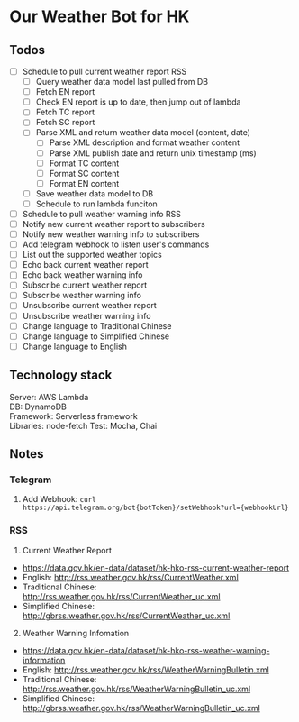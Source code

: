 # Our Weather Bot for HK

## Todos

- [ ] Schedule to pull current weather report RSS
  - [ ] Query weather data model last pulled from DB
  - [ ] Fetch EN report
  - [ ] Check EN report is up to date, then jump out of lambda
  - [ ] Fetch TC report
  - [ ] Fetch SC report
  - [ ] Parse XML and return weather data model (content, date)
    - [ ] Parse XML description and format weather content
    - [ ] Parse XML publish date and return unix timestamp (ms)
    - [ ] Format TC content
    - [ ] Format SC content
    - [ ] Format EN content
  - [ ] Save weather data model to DB
  - [ ] Schedule to run lambda funciton
- [ ] Schedule to pull weather warning info RSS
- [ ] Notify new current weather report to subscribers
- [ ] Notify new weather warning info to subscribers
- [ ] Add telegram webhook to listen user's commands
- [ ] List out the supported weather topics
- [ ] Echo back current weather report
- [ ] Echo back weather warning info
- [ ] Subscribe current weather report
- [ ] Subscribe weather warning info
- [ ] Unsubscribe current weather report
- [ ] Unsubscribe weather warning info
- [ ] Change language to Traditional Chinese
- [ ] Change language to Simplified Chinese
- [ ] Change language to English

## Technology stack

Server: AWS Lambda  
DB: DynamoDB  
Framework: Serverless framework  
Libraries: node-fetch
Test: Mocha, Chai

## Notes

### Telegram

1. Add Webhook:
  `curl https://api.telegram.org/bot{botToken}/setWebhook?url={webhookUrl}`

### RSS

1. Current Weather Report
  - https://data.gov.hk/en-data/dataset/hk-hko-rss-current-weather-report
  - English: http://rss.weather.gov.hk/rss/CurrentWeather.xml
  - Traditional Chinese: http://rss.weather.gov.hk/rss/CurrentWeather_uc.xml
  - Simplified Chinese: http://gbrss.weather.gov.hk/rss/CurrentWeather_uc.xml
2. Weather Warning Infomation
  - https://data.gov.hk/en-data/dataset/hk-hko-rss-weather-warning-information
  - English: http://rss.weather.gov.hk/rss/WeatherWarningBulletin.xml
  - Traditional Chinese: http://rss.weather.gov.hk/rss/WeatherWarningBulletin_uc.xml
  - Simplified Chinese: http://gbrss.weather.gov.hk/rss/WeatherWarningBulletin_uc.xml
